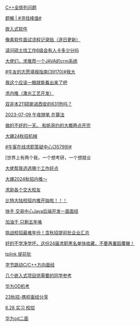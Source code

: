 [C++全排列问题](https://www.nowcoder.com/discuss/507381669210447872?urlSource=extension-api)

[题解 | #寻找峰值#](https://www.nowcoder.com/discuss/507388969823305728?urlSource=extension-api)

[嵌入式软件](https://www.nowcoder.com/feed/main/detail/bfbd1a3bf8dc4db88b28d2f82da3a1fc?urlSource=extension-api)

[像素软件面试流程记录贴（逐日更新）](https://www.nowcoder.com/feed/main/detail/01741801585f4d6b84698a77dde9277e?urlSource=extension-api)

[请问硕士找工作6级会有人卡多少分吗](https://www.nowcoder.com/feed/main/detail/a04dc2acccae43e6800be846ed7eddac?urlSource=extension-api)

[大佬们，求推荐一个JAVA的crm系统](https://www.nowcoder.com/feed/main/detail/ce2ed1b1d51648aa9334c764811afa7e?urlSource=extension-api)

[#牛友的志愿填报指南(39170)#我大](https://www.nowcoder.com/feed/main/detail/eac43dca0a69473eb347ffd0a75f4280?urlSource=extension-api)

[我这个应该一眼就能看出来了吧](https://www.nowcoder.com/feed/main/detail/57d907c42a60475b81a0723615a2bcfa?urlSource=extension-api)

[求内推（激光工艺开发）](https://www.nowcoder.com/feed/main/detail/4c799d4db829467ababa070a3573927a?urlSource=extension-api)

[双非本211硕能进西安的631所吗？](https://www.nowcoder.com/feed/main/detail/354bbadae0e341d39548e799b9067b7e?urlSource=extension-api)

[2023-07-09 午夜随笔
​在算法](https://www.nowcoder.com/feed/main/detail/bab131eb617e44b6b95a83ceb6af4feb?urlSource=extension-api)

[做的不好的一天。
和帆哥约的大概两点开完](https://www.nowcoder.com/feed/main/detail/363699b10f594c8daada31848c7754ac?urlSource=extension-api)

[大疆24秋招机械](https://www.nowcoder.com/feed/main/detail/be0bce4e9bd345ee8aa6b3b0afdda479?urlSource=extension-api)

[#牛客在线求职答疑中心(35799)#](https://www.nowcoder.com/feed/main/detail/d289f74da6c34aaf9d71c2897233e459?urlSource=extension-api)

[世界上有两个我，一个想考研，一个想就业[](https://www.nowcoder.com/feed/main/detail/437dd9c16e95465c8426d03336279ddd?urlSource=extension-api)

[大佬帮我选选哪个工作好点](https://www.nowcoder.com/feed/main/detail/d3e2b762e3ed4e96a4d3c3829b07a763?urlSource=extension-api)

[大疆2024秋招内推～](https://www.nowcoder.com/feed/main/detail/2b8acea750424cb99e6ca830a1d86637?urlSource=extension-api)

[求助各个交大校友](https://www.nowcoder.com/feed/main/detail/425bfcfdafaa423fbdc0375b5140d042?urlSource=extension-api)

[比特大陆校招内推开始啦！！！](https://www.nowcoder.com/feed/main/detail/17dddaf878fe412abcbac57e2601d2e4?urlSource=extension-api)

[快手 交易中心Java后端开发一面面经](https://www.nowcoder.com/feed/main/detail/9f88ed1b92584d8bb984e70d92bee7e2?urlSource=extension-api)

[加油干 只剩五年咯](https://www.nowcoder.com/feed/main/detail/8ad1371ff37f4910bd57dc61366aee8a?urlSource=extension-api)

[挑战校招最难年份！含秋招提前批企业汇总](https://www.nowcoder.com/feed/main/detail/188bf718e96a4bb19498e39f6e673d0e?urlSource=extension-api)

[好的不学净学坏，这份24届求职黑名单快收藏，不要再重蹈覆辙！](https://www.nowcoder.com/feed/main/detail/7876850a1c844063b762e8fe4d8f775d?urlSource=extension-api)

[tplink 提前批](https://www.nowcoder.com/feed/main/detail/80d3803b92a64e3383ba7b46364b1232?urlSource=extension-api)

[字节跳动C/C++方向面经](https://www.nowcoder.com/feed/main/detail/c4a753a6c27f4a16a3648e47d6bf484b?urlSource=extension-api)

[几个嵌入式项目供需要的同学参考](https://www.nowcoder.com/feed/main/detail/f2ae0c26beaf464a803e8dda74b11211?urlSource=extension-api)

[华为OD机考](https://www.nowcoder.com/feed/main/detail/0fdfc3885b504332bb046450562dc07d?urlSource=extension-api)

[23秋招-携程面经分享](https://www.nowcoder.com/feed/main/detail/955ecf704ebe43748d9468c62541aa09?urlSource=extension-api)

[6.28 实习 校招](https://www.nowcoder.com/feed/main/detail/ccff36de7f5b4c718d5d312c82551760?urlSource=extension-api)

[华为od二面](https://www.nowcoder.com/feed/main/detail/05c910b56b654361b579900f900faca7?urlSource=extension-api)